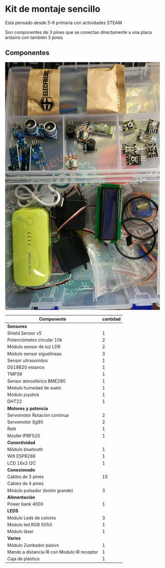 # Kit de montaje sencillo

Está pensado desde 5-6 primaria con actividades STEAM

Son componentes de 3 pines que se conectan directamente a una placa arduino con también 3 pines


## Componentes

![](./images/kit.jpg)

|Componente|cantidad
|---|---
|**Sensores**||
|Shield Sensor v5|1
|Potenciómetro circular 10k|2
|Módulo sensor de luz LDR|2
|Módulo sensor siguelíneas|3
|Sensor ultrasonidos|1
|DS18B20 estanco|1
|TMP36|1
|Sensor atmosférico BME280|1
|Módulo humedad de suelo|1
|Módulo joystick|1
|DHT22|1
|**Motores y potencia**||
|Servomotor Rotación continua|2
|Servomotor Sg90|2
|Relé|1
|Mosfet IPRF520|1
|**Conectividad**||
|Módulo bluetooth|1
|Wifi ESP8266| 1
|LCD 16x2 I2C| 1
|**Conexionado**|
|Cables de 3 pines|15
|Cables de 4 pines|
|Módulo pulsador (botón grande)|3
|**Alimentación**||
|Power bank 4000|1
|**LEDS**|
|Módulo Leds de colores|3
|Módulo led RGB 5050|1
|Módulo láser|1
|**Varios**||
|Módulo Zumbador pasivo|1
|Mando a distancia IR con Modulo IR receptor|1
|Caja de plástico|1
